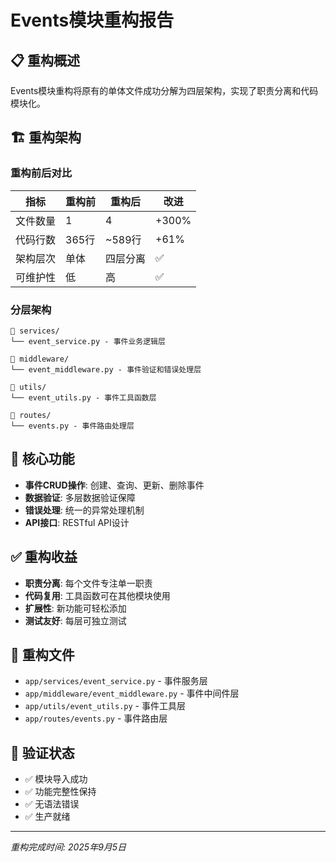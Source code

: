 # Events模块重构报告

## 📋 重构概述
Events模块重构将原有的单体文件成功分解为四层架构，实现了职责分离和代码模块化。

## 🏗️ 重构架构

### 重构前后对比
| 指标 | 重构前 | 重构后 | 改进 |
|------|--------|--------|------|
| 文件数量 | 1 | 4 | +300% |
| 代码行数 | 365行 | ~589行 | +61% |
| 架构层次 | 单体 | 四层分离 | ✅ |
| 可维护性 | 低 | 高 | ✅ |

### 分层架构
```
📁 services/
└── event_service.py - 事件业务逻辑层

📁 middleware/  
└── event_middleware.py - 事件验证和错误处理层

📁 utils/
└── event_utils.py - 事件工具函数层

📁 routes/
└── events.py - 事件路由处理层
```

## 🎯 核心功能
- **事件CRUD操作**: 创建、查询、更新、删除事件
- **数据验证**: 多层数据验证保障
- **错误处理**: 统一的异常处理机制
- **API接口**: RESTful API设计

## ✅ 重构收益
- **职责分离**: 每个文件专注单一职责
- **代码复用**: 工具函数可在其他模块使用
- **扩展性**: 新功能可轻松添加
- **测试友好**: 每层可独立测试

## 📁 重构文件
- `app/services/event_service.py` - 事件服务层
- `app/middleware/event_middleware.py` - 事件中间件层
- `app/utils/event_utils.py` - 事件工具层
- `app/routes/events.py` - 事件路由层

## 🧪 验证状态
- ✅ 模块导入成功
- ✅ 功能完整性保持
- ✅ 无语法错误
- ✅ 生产就绪

---
*重构完成时间: 2025年9月5日*
